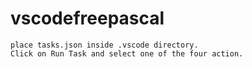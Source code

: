 # vscodefreepascal
```
place tasks.json inside .vscode directory.
Click on Run Task and select one of the four action. 
```
